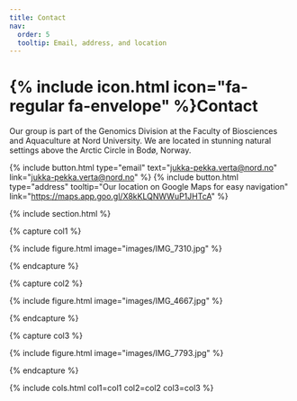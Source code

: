 ```yaml
---
title: Contact
nav:
  order: 5
  tooltip: Email, address, and location
---
```


# {% include icon.html icon="fa-regular fa-envelope" %}Contact

Our group is part of the Genomics Division at the Faculty of Biosciences and Aquaculture at Nord University. We are located in stunning natural settings above the Arctic Circle in Bodø, Norway.

{%
  include button.html
  type="email"
  text="jukka-pekka.verta@nord.no"
  link="jukka-pekka.verta@nord.no"
%}
{%
  include button.html
  type="address"
  tooltip="Our location on Google Maps for easy navigation"
  link="https://maps.app.goo.gl/X8kKLQNWWuP1JHTcA"
%}

{% include section.html %}

{% capture col1 %}

{%
  include figure.html
  image="images/IMG_7310.jpg"
%}

{% endcapture %}

{% capture col2 %}

{%
  include figure.html
  image="images/IMG_4667.jpg"
%}

{% endcapture %}

{% capture col3 %}

{%
  include figure.html
  image="images/IMG_7793.jpg"
%}

{% endcapture %}

{% include cols.html col1=col1 col2=col2 col3=col3 %}
